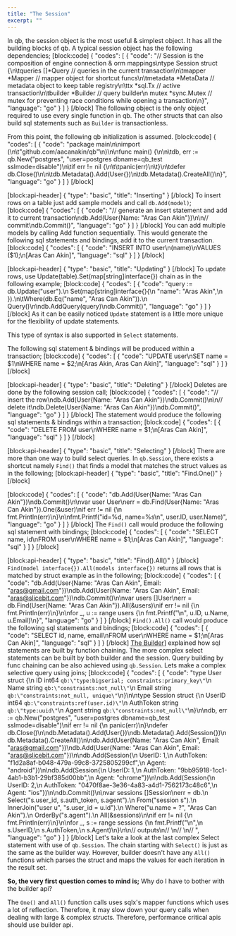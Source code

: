 ```yaml
---
title: "The Session"
excerpt: ""
---
```

In qb, the session object is the most useful & simplest object. It has all the building blocks of qb. A typical session object has the following dependencies;
[block:code]
{
  "codes": [
    {
      "code": "// Session is the composition of engine connection & orm mappings\ntype Session struct {\n\tqueries  []*Query  // queries in the current transaction\n\tmapper   *Mapper   // mapper object for shortcut funcs\n\tmetadata *MetaData // metadata object to keep table registry\n\ttx       *sql.Tx   // active transaction\n\tbuilder  *Builder  // query builder\n  mutex    *sync.Mutex // mutex for preventing race conditions while opening a transaction\n}",
      "language": "go"
    }
  ]
}
[/block]
The following object is the only object required to use every single function in qb. The other structs that can also build sql statements such as `Builder` is transactionless.

From this point, the following qb initialization is assumed.
[block:code]
{
  "codes": [
    {
      "code": "package main\n\nimport (\n\t\"github.com/aacanakin/qb\"\n)\n\nfunc main() {\n\n\tdb, err := qb.New(\"postgres\", \"user=postgres dbname=qb_test sslmode=disable\")\n\tif err != nil {\n\t\tpanic(err)\n\t}\n\tdefer db.Close()\n\n\tdb.Metadata().Add(User{})\n\tdb.Metadata().CreateAll()\n}",
      "language": "go"
    }
  ]
}
[/block]

[block:api-header]
{
  "type": "basic",
  "title": "Inserting"
}
[/block]
To insert rows on a table just add sample models and call `db.Add(model)`; 
[block:code]
{
  "codes": [
    {
      "code": "// generate an insert statement and add it to current transaction\ndb.Add(User{Name: \"Aras Can Akin\"})\n\n// commit\ndb.Commit()",
      "language": "go"
    }
  ]
}
[/block]
You can add multiple models by calling Add function sequentially. This would generate the following sql statements and bindings, add it to the current transaction.
[block:code]
{
  "codes": [
    {
      "code": "INSERT INTO user\n(name)\nVALUES ($1);\n[Aras Can Akin]",
      "language": "sql"
    }
  ]
}
[/block]

[block:api-header]
{
  "type": "basic",
  "title": "Updating"
}
[/block]
To update rows, use Update(table).Set(map[string]interface{}) chain as in the following example;
[block:code]
{
  "codes": [
    {
      "code": "query := db.Update(\"user\").\n  Set(map[string]interface{}{\n    \"name\": \"Aras Akin\",\n  }).\n\tWhere(db.Eq(\"name\", \"Aras Can Akin\")).\n  Query()\n\ndb.AddQuery(query)\ndb.Commit()",
      "language": "go"
    }
  ]
}
[/block]
As it can be easily noticed `Update` statement is a little more unique for the flexibility of update statements.

This type of syntax is also supported in `Select` statements.

The following sql statement & bindings will be produced within a transaction;
[block:code]
{
  "codes": [
    {
      "code": "UPDATE user\nSET name = $1\nWHERE name = $2;\n[Aras Akin, Aras Can Akin]",
      "language": "sql"
    }
  ]
}
[/block]

[block:api-header]
{
  "type": "basic",
  "title": "Deleting"
}
[/block]
Deletes are done by the following session call;
[block:code]
{
  "codes": [
    {
      "code": "// insert the row\ndb.Add(User{Name: \"Aras Can Akin\"})\ndb.Commit()\n\n// delete it\ndb.Delete(User{Name: \"Aras Can Akin\"})\ndb.Commit()",
      "language": "go"
    }
  ]
}
[/block]
The statement would produce the following sql statements & bindings within a transaction;
[block:code]
{
  "codes": [
    {
      "code": "DELETE FROM user\nWHERE name = $1;\n[Aras Can Akin]",
      "language": "sql"
    }
  ]
}
[/block]

[block:api-header]
{
  "type": "basic",
  "title": "Selecting"
}
[/block]
There are more than one way to build select queries. In `qb.Session`, there exists a shortcut namely `Find()` that finds a model that matches the struct values as in the following;
[block:api-header]
{
  "type": "basic",
  "title": "Find.One()"
}
[/block]

[block:code]
{
  "codes": [
    {
      "code": "db.Add(User{Name: \"Aras Can Akin\"})\ndb.Commit()\n\nvar user User\nerr = db.Find(User{Name: \"Aras Can Akin\"}).One(&user)\nif err != nil {\n  fmt.Println(err)\n}\n\nfmt.Printf(\"id=%d, name=%s\\n\", user.ID, user.Name)",
      "language": "go"
    }
  ]
}
[/block]
The `Find()` call would produce the following sql statement with bindings;
[block:code]
{
  "codes": [
    {
      "code": "SELECT name, id\nFROM user\nWHERE name = $1;\n[Aras Can Akin]",
      "language": "sql"
    }
  ]
}
[/block]

[block:api-header]
{
  "type": "basic",
  "title": "Find().All()"
}
[/block]
`Find(model interface{}).All(models interface{})` returns all rows that is matched by struct example as in the following;
[block:code]
{
  "codes": [
    {
      "code": "db.Add(User{Name: \"Aras Can Akin\", Email: \"aras@gmail.com\"})\ndb.Add(User{Name: \"Aras Can Akin\", Email: \"aras@slicebit.com\"})\ndb.Commit()\n\nvar users []User\nerr = db.Find(User{Name: \"Aras Can Akin\"}).All(&users)\nif err != nil {\n  fmt.Println(err)\n}\n\nfor _, u := range users {\n  fmt.Printf(\"<User id=%d name=%s email=%s>\\n\", u.ID, u.Name, u.Email)\n}",
      "language": "go"
    }
  ]
}
[/block]
`Find().All()` call would produce the following sql statements and bindings;
[block:code]
{
  "codes": [
    {
      "code": "SELECT id, name, email\nFROM user\nWHERE name = $1;\n[Aras Can Akin]",
      "language": "sql"
    }
  ]
}
[/block]
[The Builder](doc:the-builder)] explained how sql statements are built by function chaining. The more complex select statements can be built by both builder and the session. Query building by func chaining can be also achieved using `qb.Session`. Lets make a complex selective query using joins;
[block:code]
{
  "codes": [
    {
      "code": "type User struct {\n  ID    int64  `qb:\"type:bigserial; constraints:primary_key\"`\n  Name  string `qb:\"constraints:not_null\"`\n  Email string `qb:\"constraints:not_null, unique\"`\n}\n\ntype Session struct {\n  UserID    int64  `qb:\"constraints:ref(user.id)\"`\n  AuthToken string `qb:\"type:uuid\"`\n  Agent     string `qb:\"constraints:not_null\"`\n}\n\ndb, err := qb.New(\"postgres\", \"user=postgres dbname=qb_test sslmode=disable\")\nif err != nil {\n  panic(err)\n}\ndefer db.Close()\n\ndb.Metadata().Add(User{})\ndb.Metadata().Add(Session{})\ndb.Metadata().CreateAll()\n\ndb.Add(User{Name: \"Aras Can Akin\", Email: \"aras@gmail.com\"})\ndb.Add(User{Name: \"Aras Can Akin\", Email: \"aras@slicebit.com\"})\n\ndb.Add(Session{\n  UserID:    1,\n  AuthToken: \"f1d2a8af-b048-479a-99c8-3725805299cf\",\n  Agent:     \"android\"})\n\ndb.Add(Session{\n  UserID:    1,\n  AuthToken: \"9bb95918-1cc1-4ab1-b3b1-29bf385d00bb\",\n  Agent:     \"chrome\"})\n\ndb.Add(Session{\n  UserID:    2,\n  AuthToken: \"0470f8ae-3e36-4a83-a4d1-7562173c48c6\",\n  Agent:     \"ios\"})\n\ndb.Commit()\n\nvar sessions []Session\nerr = db.\n  Select(\"s.user_id, s.auth_token, s.agent\").\n  From(\"session s\").\n  InnerJoin(\"user u\", \"s.user_id = u.id\").\n  Where(\"u.name = ?\", \"Aras Can Akin\").\n  OrderBy(\"s.agent\").\n  All(&sessions)\n\nif err != nil {\n  fmt.Println(err)\n}\n\nfor _, s := range sessions {\n  fmt.Printf(\"<Session user_id=%d auth_token=%s agent=%s>\\n\",\n             s.UserID,\n             s.AuthToken,\n             s.Agent)\n}\n\n// outputs\n// <Session user_id=1 auth_token=f1d2a8af-b048-479a-99c8-3725805299cf agent=android>\n// <Session user_id=1 auth_token=9bb95918-1cc1-4ab1-b3b1-29bf385d00bb agent=chrome>\n// <Session user_id=2 auth_token=0470f8ae-3e36-4a83-a4d1-7562173c48c6 agent=ios>",
      "language": "go"
    }
  ]
}
[/block]
Let's take a look at the last complex Select statement with use of `qb.Session`. The chain starting with `Select()` is just as the same as the builder way. However, builder doesn't have any `All()` functions which parses the struct and maps the values for each iteration in the result set.

**So, the very first question comes to mind is;**
Why do I have to bother with the builder api?

The `One()` and `All()` function calls uses sqlx's mapper functions which uses a lot of reflection. Therefore, it may slow down your query calls when dealing with large & complex structs. Therefore, performance critical apis should use builder api.